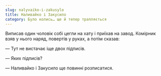 ```yaml
---
slug: nalyvaiko-i-zakusylo
title: Наливайко і Закусило
category: Було колись… ще й тепер трапляється
---
```

Виписав один чоловік собі цегли на хату і приїхав на завод. Комірник взяв у нього наряд, повертів у руках, а потім сказав:

— Тут не вистачає іще двох підписів.

— Яких підписів?

— Наливайко і Закусило ще повинні розписатися.
